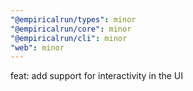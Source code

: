 ```yaml
---
"@empiricalrun/types": minor
"@empiricalrun/core": minor
"@empiricalrun/cli": minor
"web": minor
---
```


feat: add support for interactivity in the UI
